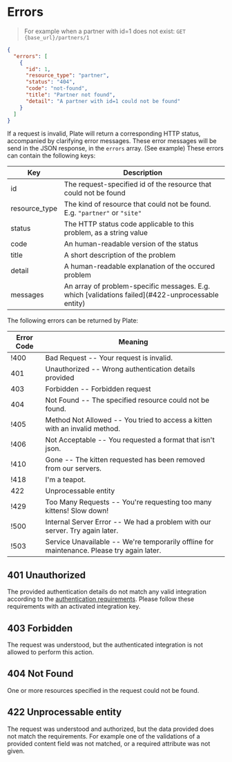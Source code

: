 # Errors

> For example when a partner with id=1 does not exist: `GET {base_url}/partners/1`

```json
{
  "errors": [
    {
      "id": 1,
      "resource_type": "partner",
      "status": "404",
      "code": "not-found",
      "title": "Partner not found",
      "detail": "A partner with id=1 could not be found"
    }
  ]
}
```

If a request is invalid, Plate will return a corresponding HTTP status, accompanied
by clarifying error messages. These error messages will be send in the JSON response,
in the `errors` array. (See example) These errors can contain the following keys:

Key | Description
--------- | -----------
id | The request-specified id of the resource that could not be found
resource_type | The kind of resource that could not be found. E.g. `"partner"` or `"site"`
status | The HTTP status code applicable to this problem, as a string value
code | An human-readable version of the status
title | A short description of the problem
detail | A human-readable explanation of the occured problem
messages  | An array of problem-specific messages. E.g. which [validations failed](#422-unprocessable entity)


The following errors can be returned by Plate:

Error Code | Meaning
---------- | -------
!400 | Bad Request -- Your request is invalid.
401 | Unauthorized -- Wrong authentication details provided
403 | Forbidden -- Forbidden request
404 | Not Found -- The specified resource could not be found.
!405 | Method Not Allowed -- You tried to access a kitten with an invalid method.
!406 | Not Acceptable -- You requested a format that isn't json.
!410 | Gone -- The kitten requested has been removed from our servers.
!418 | I'm a teapot.
422 | Unprocessable entity
!429 | Too Many Requests -- You're requesting too many kittens! Slow down!
!500 | Internal Server Error -- We had a problem with our server. Try again later.
!503 | Service Unavailable -- We're temporarily offline for maintenance. Please try again later.

## 401 Unauthorized

The provided authentication details do not match any valid integration according to the
[authentication requirements](#authentication). Please follow these requirements with an
activated integration key.

## 403 Forbidden

The request was understood, but the authenticated integration is not allowed to perform this action.

## 404 Not Found

One or more resources specified in the request could not be found.

## 422 Unprocessable entity

The request was understood and authorized, but the data provided does not match the requirements.
For example one of the validations of a provided content field was not matched, or a required
attribute was not given.
